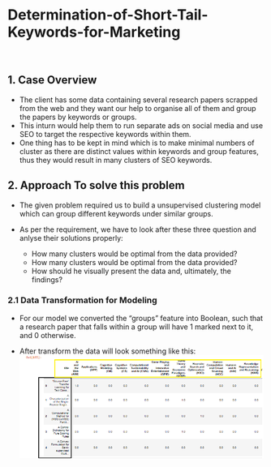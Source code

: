 # __Determination-of-Short-Tail-Keywords-for-Marketing__
 
<br/>

## 1. __Case Overview__
  
- The client has some data containing several research papers scrapped from the web and they want our help to organise all of them and group the papers by keywords or groups.<br/>
- This inturn would help them to run separate ads on social media and use SEO to target the respective keywords within them.<br/>
- One thing has to be kept in mind which is to make minimal numbers of cluster as there are distinct values within keywords and group features, thus they would result in many clusters of SEO keywords. <br/>

## 2. __Approach To solve this problem__

- The given problem required us to build a unsupervised clustering model which can group different keywords under similar groups.

- As per the requirement, we have to look after these three question and anlyse their solutions properly:<br/>
  
  - How many clusters would be optimal from the data provided?
  - How many clusters would be optimal from the data provided?
  - How should he visually present the data and, ultimately, the findings?  
  
### 2.1 Data Transformation for Modeling
  
- For our model we converted the “groups” feature into Boolean, such that a research paper that falls within a group will have 1 marked next to it, and 0 otherwise.<br/>
  
- After transform the data will look something like this:<br/>
!['Transformed Data'](https://github.com/akhilkapil/Determination-of-Short-Tail-Keywords-for-Marketing/blob/main/png%201.PNG)
